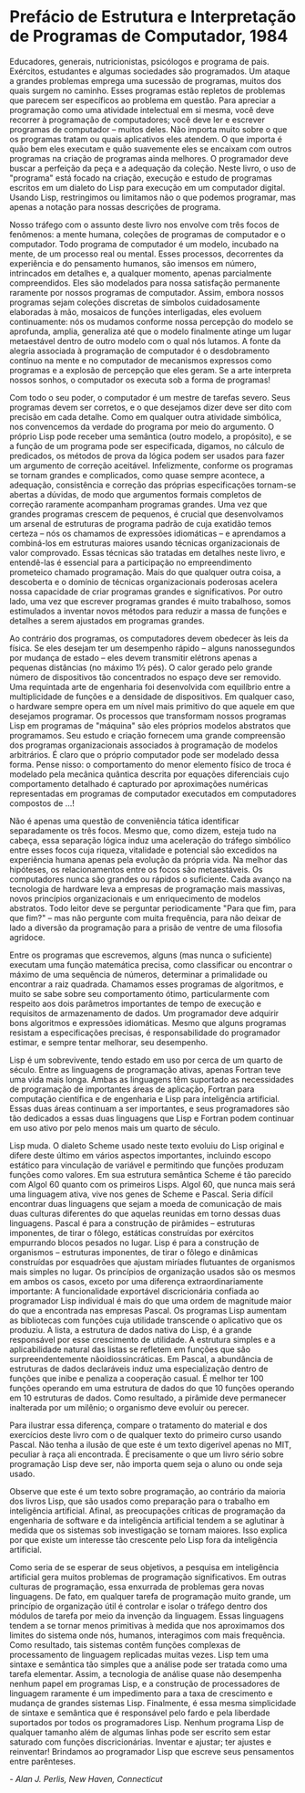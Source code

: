 # Prefácio de Estrutura e Interpretação de Programas de Computador, 1984

Educadores, generais, nutricionistas, psicólogos e programa de pais. Exércitos, estudantes e algumas sociedades são programados. Um ataque a grandes problemas emprega uma sucessão de programas, muitos dos quais surgem no caminho. Esses programas estão repletos de problemas que parecem ser específicos ao problema em questão. Para apreciar a programação como uma atividade intelectual em si mesma, você deve recorrer à programação de computadores; você deve ler e escrever programas de computador – muitos deles. Não importa muito sobre o que os programas tratam ou quais aplicativos eles atendem. O que importa é quão bem eles executam e quão suavemente eles se encaixam com outros programas na criação de programas ainda melhores. O programador deve buscar a perfeição da peça e a adequação da coleção. Neste livro, o uso de "programa" está focado na criação, execução e estudo de programas escritos em um dialeto do Lisp para execução em um computador digital. Usando Lisp, restringimos ou limitamos não o que podemos programar, mas apenas a notação para nossas descrições de programa.

Nosso tráfego com o assunto deste livro nos envolve com três focos de fenômenos: a mente humana, coleções de programas de computador e o computador. Todo programa de computador é um modelo, incubado na mente, de um processo real ou mental. Esses processos, decorrentes da experiência e do pensamento humanos, são imensos em número, intrincados em detalhes e, a qualquer momento, apenas parcialmente compreendidos. Eles são modelados para nossa satisfação permanente raramente por nossos programas de computador. Assim, embora nossos programas sejam coleções discretas de símbolos cuidadosamente elaboradas à mão, mosaicos de funções interligadas, eles evoluem continuamente: nós os mudamos conforme nossa percepção do modelo se aprofunda, amplia, generaliza até que o modelo finalmente atinge um lugar metaestável dentro de outro modelo com o qual nós lutamos. A fonte da alegria associada à programação de computador é o desdobramento contínuo na mente e no computador de mecanismos expressos como programas e a explosão de percepção que eles geram. Se a arte interpreta nossos sonhos, o computador os executa sob a forma de programas!

Com todo o seu poder, o computador é um mestre de tarefas severo. Seus programas devem ser corretos, e o que desejamos dizer deve ser dito com precisão em cada detalhe. Como em qualquer outra atividade simbólica, nos convencemos da verdade do programa por meio do argumento. O próprio Lisp pode receber uma semântica (outro modelo, a propósito), e se a função de um programa pode ser especificada, digamos, no cálculo de predicados, os métodos de prova da lógica podem ser usados ​​para fazer um argumento de correção aceitável. Infelizmente, conforme os programas se tornam grandes e complicados, como quase sempre acontece, a adequação, consistência e correção das próprias especificações tornam-se abertas a dúvidas, de modo que argumentos formais completos de correção raramente acompanham programas grandes. Uma vez que grandes programas crescem de pequenos, é crucial que desenvolvamos um arsenal de estruturas de programa padrão de cuja exatidão temos certeza – nós os chamamos de expressões idiomáticas – e aprendamos a combiná-los em estruturas maiores usando técnicas organizacionais de valor comprovado. Essas técnicas são tratadas em detalhes neste livro, e entendê-las é essencial para a participação no empreendimento prometeico chamado programação. Mais do que qualquer outra coisa, a descoberta e o domínio de técnicas organizacionais poderosas acelera nossa capacidade de criar programas grandes e significativos. Por outro lado, uma vez que escrever programas grandes é muito trabalhoso, somos estimulados a inventar novos métodos para reduzir a massa de funções e detalhes a serem ajustados em programas grandes.

Ao contrário dos programas, os computadores devem obedecer às leis da física. Se eles desejam ter um desempenho rápido – alguns nanossegundos por mudança de estado – eles devem transmitir elétrons apenas a pequenas distâncias (no máximo 1½ pés). O calor gerado pelo grande número de dispositivos tão concentrados no espaço deve ser removido. Uma requintada arte de engenharia foi desenvolvida com equilíbrio entre a multiplicidade de funções e a densidade de dispositivos. Em qualquer caso, o hardware sempre opera em um nível mais primitivo do que aquele em que desejamos programar. Os processos que transformam nossos programas Lisp em programas de "máquina" são eles próprios modelos abstratos que programamos. Seu estudo e criação fornecem uma grande compreensão dos programas organizacionais associados à programação de modelos arbitrários. É claro que o próprio computador pode ser modelado dessa forma. Pense nisso: o comportamento do menor elemento físico de troca é modelado pela mecânica quântica descrita por equações diferenciais cujo comportamento detalhado é capturado por aproximações numéricas representadas em programas de computador executados em computadores compostos de ...!

Não é apenas uma questão de conveniência tática identificar separadamente os três focos. Mesmo que, como dizem, esteja tudo na cabeça, essa separação lógica induz uma aceleração do tráfego simbólico entre esses focos cuja riqueza, vitalidade e potencial são excedidos na experiência humana apenas pela evolução da própria vida. Na melhor das hipóteses, os relacionamentos entre os focos são metaestáveis. Os computadores nunca são grandes ou rápidos o suficiente. Cada avanço na tecnologia de hardware leva a empresas de programação mais massivas, novos princípios organizacionais e um enriquecimento de modelos abstratos. Todo leitor deve se perguntar periodicamente "Para que fim, para que fim?" – mas não pergunte com muita frequência, para não deixar de lado a diversão da programação para a prisão de ventre de uma filosofia agridoce.

Entre os programas que escrevemos, alguns (mas nunca o suficiente) executam uma função matemática precisa, como classificar ou encontrar o máximo de uma sequência de números, determinar a primalidade ou encontrar a raiz quadrada. Chamamos esses programas de algoritmos, e muito se sabe sobre seu comportamento ótimo, particularmente com respeito aos dois parâmetros importantes de tempo de execução e requisitos de armazenamento de dados. Um programador deve adquirir bons algoritmos e expressões idiomáticas. Mesmo que alguns programas resistam a especificações precisas, é responsabilidade do programador estimar, e sempre tentar melhorar, seu desempenho.

Lisp é um sobrevivente, tendo estado em uso por cerca de um quarto de século. Entre as linguagens de programação ativas, apenas Fortran teve uma vida mais longa. Ambas as linguagens têm suportado as necessidades de programação de importantes áreas de aplicação, Fortran para computação científica e de engenharia e Lisp para inteligência artificial. Essas duas áreas continuam a ser importantes, e seus programadores são tão dedicados a essas duas linguagens que Lisp e Fortran podem continuar em uso ativo por pelo menos mais um quarto de século.

Lisp muda. O dialeto Scheme usado neste texto evoluiu do Lisp original e difere deste último em vários aspectos importantes, incluindo escopo estático para vinculação de variável e permitindo que funções produzam funções como valores. Em sua estrutura semântica Scheme é tão parecido com Algol 60 quanto com os primeiros Lisps. Algol 60, que nunca mais será uma linguagem ativa, vive nos genes de Scheme e Pascal. Seria difícil encontrar duas linguagens que sejam a moeda de comunicação de mais duas culturas diferentes do que aquelas reunidas em torno dessas duas linguagens. Pascal é para a construção de pirâmides – estruturas imponentes, de tirar o fôlego, estáticas construídas por exércitos empurrando blocos pesados ​​no lugar. Lisp é para a construção de organismos – estruturas imponentes, de tirar o fôlego e dinâmicas construídas por esquadrões que ajustam miríades flutuantes de organismos mais simples no lugar. Os princípios de organização usados ​​são os mesmos em ambos os casos, exceto por uma diferença extraordinariamente importante: A funcionalidade exportável discricionária confiada ao programador Lisp individual é mais do que uma ordem de magnitude maior do que a encontrada nas empresas Pascal. Os programas Lisp aumentam as bibliotecas com funções cuja utilidade transcende o aplicativo que os produziu. A lista, a estrutura de dados nativa do Lisp, é a grande responsável por esse crescimento de utilidade. A estrutura simples e a aplicabilidade natural das listas se refletem em funções que são surpreendentemente nãoidiossincráticas. Em Pascal, a abundância de estruturas de dados declaráveis ​​induz uma especialização dentro de funções que inibe e penaliza a cooperação casual. É melhor ter 100 funções operando em uma estrutura de dados do que 10 funções operando em 10 estruturas de dados. Como resultado, a pirâmide deve permanecer inalterada por um milênio; o organismo deve evoluir ou perecer.

Para ilustrar essa diferença, compare o tratamento do material e dos exercícios deste livro com o de qualquer texto do primeiro curso usando Pascal. Não tenha a ilusão de que este é um texto digerível apenas no MIT, peculiar à raça ali encontrada. É precisamente o que um livro sério sobre programação Lisp deve ser, não importa quem seja o aluno ou onde seja usado.

Observe que este é um texto sobre programação, ao contrário da maioria dos livros Lisp, que são usados como preparação para o trabalho em inteligência artificial. Afinal, as preocupações críticas de programação da engenharia de software e da inteligência artificial tendem a se aglutinar à medida que os sistemas sob investigação se tornam maiores. Isso explica por que existe um interesse tão crescente pelo Lisp fora da inteligência artificial.

Como seria de se esperar de seus objetivos, a pesquisa em inteligência artificial gera muitos problemas de programação significativos. Em outras culturas de programação, essa enxurrada de problemas gera novas linguagens. De fato, em qualquer tarefa de programação muito grande, um princípio de organização útil é controlar e isolar o tráfego dentro dos módulos de tarefa por meio da invenção da linguagem. Essas linguagens tendem a se tornar menos primitivas à medida que nos aproximamos dos limites do sistema onde nós, humanos, interagimos com mais frequência. Como resultado, tais sistemas contêm funções complexas de processamento de linguagem replicadas muitas vezes. Lisp tem uma sintaxe e semântica tão simples que a análise pode ser tratada como uma tarefa elementar. Assim, a tecnologia de análise quase não desempenha nenhum papel em programas Lisp, e a construção de processadores de linguagem raramente é um impedimento para a taxa de crescimento e mudança de grandes sistemas Lisp. Finalmente, é essa mesma simplicidade de sintaxe e semântica que é responsável pelo fardo e pela liberdade suportados por todos os programadores Lisp. Nenhum programa Lisp de qualquer tamanho além de algumas linhas pode ser escrito sem estar saturado com funções discricionárias. Inventar e ajustar; ter ajustes e reinventar! Brindamos ao programador Lisp que escreve seus pensamentos entre parênteses.

*- Alan J. Perlis, New Haven, Connecticut*
